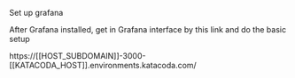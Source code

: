 Set up grafana

After Grafana installed, get in Grafana interface by this link and do the basic setup

https://[[HOST_SUBDOMAIN]]-3000-[[KATACODA_HOST]].environments.katacoda.com/
